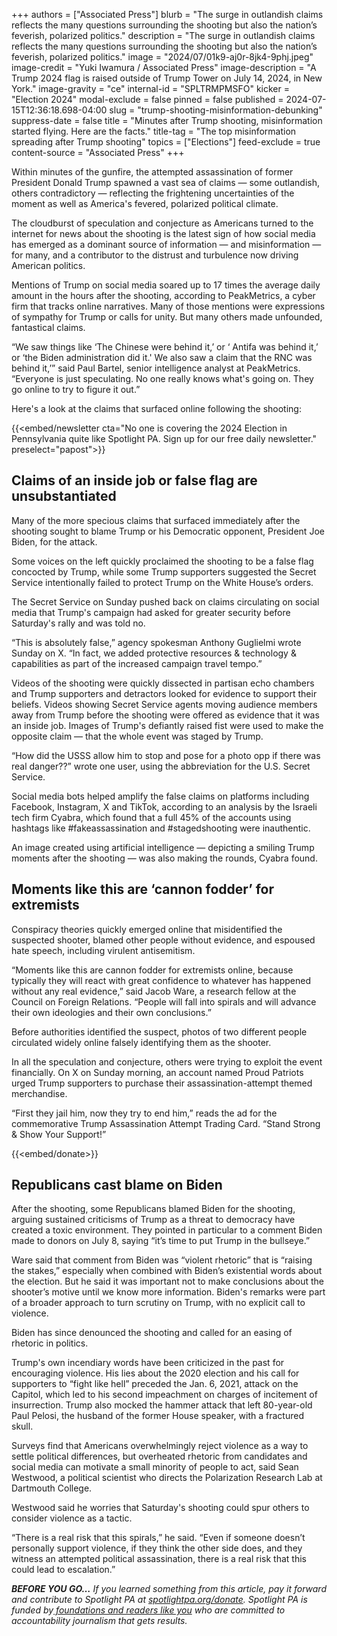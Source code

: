 +++
authors = ["Associated Press"]
blurb = "The surge in outlandish claims reflects the many questions surrounding the shooting but also the nation’s feverish, polarized politics."
description = "The surge in outlandish claims reflects the many questions surrounding the shooting but also the nation’s feverish, polarized politics."
image = "2024/07/01k9-aj0r-8jk4-9phj.jpeg"
image-credit = "Yuki Iwamura / Associated Press"
image-description = "A Trump 2024 flag is raised outside of Trump Tower on July 14, 2024, in New York."
image-gravity = "ce"
internal-id = "SPLTRMPMSFO"
kicker = "Election 2024"
modal-exclude = false
pinned = false
published = 2024-07-15T12:36:18.698-04:00
slug = "trump-shooting-misinformation-debunking"
suppress-date = false
title = "Minutes after Trump shooting, misinformation started flying. Here are the facts."
title-tag = "The top misinformation spreading after Trump shooting"
topics = ["Elections"]
feed-exclude = true
content-source = "Associated Press"
+++

Within minutes of the gunfire, the attempted assassination of former President Donald Trump spawned a vast sea of claims — some outlandish, others contradictory — reflecting the frightening uncertainties of the moment as well as America&#39;s fevered, polarized political climate.

The cloudburst of speculation and conjecture as Americans turned to the internet for news about the shooting is the latest sign of how social media has emerged as a dominant source of information — and misinformation — for many, and a contributor to the distrust and turbulence now driving American politics.

Mentions of Trump on social media soared up to 17 times the average daily amount in the hours after the shooting, according to PeakMetrics, a cyber firm that tracks online narratives. Many of those mentions were expressions of sympathy for Trump or calls for unity. But many others made unfounded, fantastical claims.

“We saw things like ‘The Chinese were behind it,’ or ‘ Antifa was behind it,’ or ‘the Biden administration did it.&#39; We also saw a claim that the RNC was behind it,’” said Paul Bartel, senior intelligence analyst at PeakMetrics. “Everyone is just speculating. No one really knows what&#39;s going on. They go online to try to figure it out.”

Here&#39;s a look at the claims that surfaced online following the shooting:

{{<embed/newsletter cta="No one is covering the 2024 Election in Pennsylvania quite like Spotlight PA. Sign up for our free daily newsletter." preselect="papost">}}

## Claims of an inside job or false flag are unsubstantiated

Many of the more specious claims that surfaced immediately after the shooting sought to blame Trump or his Democratic opponent, President Joe Biden, for the attack.

Some voices on the left quickly proclaimed the shooting to be a false flag concocted by Trump, while some Trump supporters suggested the Secret Service intentionally failed to protect Trump on the White House’s orders.

The Secret Service on Sunday pushed back on claims circulating on social media that Trump&#39;s campaign had asked for greater security before Saturday&#39;s rally and was told no.

“This is absolutely false,” agency spokesman Anthony Guglielmi wrote Sunday on X. “In fact, we added protective resources &amp; technology &amp; capabilities as part of the increased campaign travel tempo.”

Videos of the shooting were quickly dissected in partisan echo chambers and Trump supporters and detractors looked for evidence to support their beliefs. Videos showing Secret Service agents moving audience members away from Trump before the shooting were offered as evidence that it was an inside job. Images of Trump&#39;s defiantly raised fist were used to make the opposite claim — that the whole event was staged by Trump.

“How did the USSS allow him to stop and pose for a photo opp if there was real danger??” wrote one user, using the abbreviation for the U.S. Secret Service.

Social media bots helped amplify the false claims on platforms including Facebook, Instagram, X and TikTok, according to an analysis by the Israeli tech firm Cyabra, which found that a full 45% of the accounts using hashtags like \#fakeassassination and \#stagedshooting were inauthentic.

An image created using artificial intelligence — depicting a smiling Trump moments after the shooting — was also making the rounds, Cyabra found.

## Moments like this are ‘cannon fodder’ for extremists

Conspiracy theories quickly emerged online that misidentified the suspected shooter, blamed other people without evidence, and espoused hate speech, including virulent antisemitism.

“Moments like this are cannon fodder for extremists online, because typically they will react with great confidence to whatever has happened without any real evidence,” said Jacob Ware, a research fellow at the Council on Foreign Relations. “People will fall into spirals and will advance their own ideologies and their own conclusions.”

Before authorities identified the suspect, photos of two different people circulated widely online falsely identifying them as the shooter.

In all the speculation and conjecture, others were trying to exploit the event financially. On X on Sunday morning, an account named Proud Patriots urged Trump supporters to purchase their assassination-attempt themed merchandise.

“First they jail him, now they try to end him,” reads the ad for the commemorative Trump Assassination Attempt Trading Card. “Stand Strong &amp; Show Your Support!”

{{<embed/donate>}}

## Republicans cast blame on Biden

After the shooting, some Republicans blamed Biden for the shooting, arguing sustained criticisms of Trump as a threat to democracy have created a toxic environment. They pointed in particular to a comment Biden made to donors on July 8, saying “it’s time to put Trump in the bullseye.”

Ware said that comment from Biden was “violent rhetoric” that is “raising the stakes,” especially when combined with Biden’s existential words about the election. But he said it was important not to make conclusions about the shooter’s motive until we know more information. Biden&#39;s remarks were part of a broader approach to turn scrutiny on Trump, with no explicit call to violence.

Biden has since denounced the shooting and called for an easing of rhetoric in politics.

Trump&#39;s own incendiary words have been criticized in the past for encouraging violence. His lies about the 2020 election and his call for supporters to “fight like hell” preceded the Jan. 6, 2021, attack on the Capitol, which led to his second impeachment on charges of incitement of insurrection. Trump also mocked the hammer attack that left 80-year-old Paul Pelosi, the husband of the former House speaker, with a fractured skull.

Surveys find that Americans overwhelmingly reject violence as a way to settle political differences, but overheated rhetoric from candidates and social media can motivate a small minority of people to act, said Sean Westwood, a political scientist who directs the Polarization Research Lab at Dartmouth College.

Westwood said he worries that Saturday&#39;s shooting could spur others to consider violence as a tactic.

“There is a real risk that this spirals,” he said. “Even if someone doesn’t personally support violence, if they think the other side does, and they witness an attempted political assassination, there is a real risk that this could lead to escalation.”<strong></strong>

<strong><em>BEFORE YOU GO…</em></strong><em> If you learned something from this article, pay it forward and contribute to Spotlight PA at </em><a href="https://www.spotlightpa.org/donate"><em>spotlightpa.org/donate</em></a><em>. Spotlight PA is funded by</em><a href="https://www.spotlightpa.org/support"><em> foundations and readers like you</em></a><em> who are committed to accountability journalism that gets results.</em>
